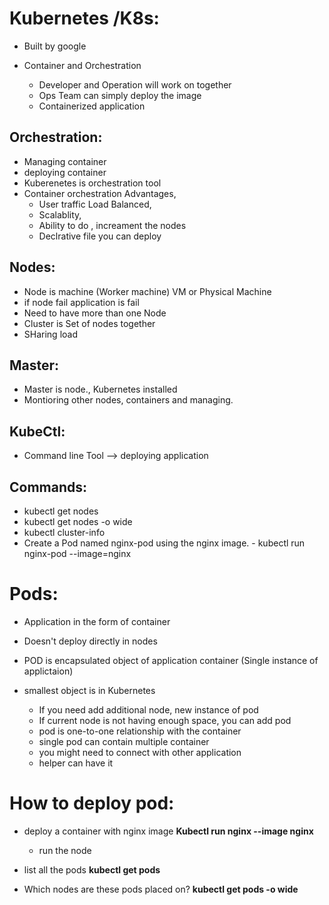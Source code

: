 # Kubernetes /K8s:
 - Built by google
 - Container and Orchestration

   -  Developer and Operation will work on together
   - Ops Team can simply deploy the image
   - Containerized application

## Orchestration:
  - Managing container
  - deploying container
  - Kuberenetes is orchestration tool
  - Container orchestration Advantages,
      -  User traffic Load Balanced,
      -  Scalablity,
      -  Ability to do , increament the nodes
      -  Declrative file you can  deploy

## Nodes:
- Node is machine (Worker machine) VM or Physical Machine
- if node fail application is fail
- Need to have more than one Node
- Cluster is Set of nodes together
- SHaring load

## Master:
 - Master is node., Kubernetes installed
 - Montioring other nodes, containers and managing.

## KubeCtl:
 - Command line Tool --> deploying application

## Commands:
 - kubectl get nodes
 - kubectl get nodes -o wide
 - kubectl cluster-info
 - Create a Pod named nginx-pod using the nginx image.
       -  kubectl run nginx-pod --image=nginx

# Pods:
 - Application in the form of container
 - Doesn't deploy directly in nodes
 - POD is encapsulated object of application container (Single instance of applictaion)
 - smallest object is in Kubernetes

   - If you need add additional node,  new instance of pod
   - If current node is not having enough space, you can add pod
   - pod is one-to-one relationship with the container
   - single pod can contain multiple container
   - you might need to connect with other application
   - helper can have it
  
# How to deploy pod:

  - deploy a container with nginx image
  **Kubectl run nginx --image nginx**
      - run the node
   
  - list all the pods
    **kubectl get pods**

 - Which nodes are these pods placed on?
    **kubectl get pods -o wide** 
   


